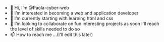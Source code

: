 - 👋 Hi, I’m @Paola-cyber-web
- 👀 I’m interested in becoming a web and application developer
- 🌱 I’m currently starting with learning html and css
- 💞️ I’m looking to collaborate on fun interesting projects as soon I'll reach the level of skills needed to do so 
- 📫 How to reach me ...(I'll edit this later)

<!---
Paola-cyber-web/Paola-cyber-web is a ✨ special ✨ repository because its `README.md` (this file) appears on your GitHub profile.
You can click the Preview link to take a look at your changes.
--->
